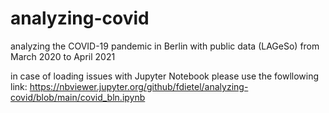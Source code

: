 # analyzing-covid
analyzing the COVID-19 pandemic in Berlin with public data (LAGeSo) from March 2020 to April 2021

in case of loading issues with Jupyter Notebook please use the fowllowing link:
https://nbviewer.jupyter.org/github/fdietel/analyzing-covid/blob/main/covid_bln.ipynb
